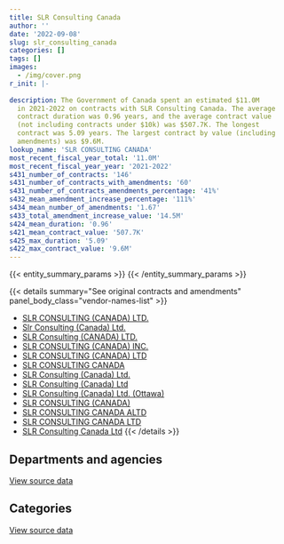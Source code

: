 ```yaml
---
title: SLR Consulting Canada
author: ''
date: '2022-09-08'
slug: slr_consulting_canada
categories: []
tags: []
images:
  - /img/cover.png
r_init: |-
  
description: The Government of Canada spent an estimated $11.0M
  in 2021-2022 on contracts with SLR Consulting Canada. The average
  contract duration was 0.96 years, and the average contract value
  (not including contracts under $10k) was $507.7K. The longest
  contract was 5.09 years. The largest contract by value (including
  amendments) was $9.6M.
lookup_name: 'SLR CONSULTING CANADA'
most_recent_fiscal_year_total: '11.0M'
most_recent_fiscal_year_year: '2021-2022'
s431_number_of_contracts: '146'
s431_number_of_contracts_with_amendments: '60'
s431_number_of_contracts_amendments_percentage: '41%'
s432_mean_amendment_increase_percentage: '111%'
s434_mean_number_of_amendments: '1.67'
s433_total_amendment_increase_value: '14.5M'
s424_mean_duration: '0.96'
s421_mean_contract_value: '507.7K'
s425_max_duration: '5.09'
s422_max_contract_value: '9.6M'
---
```


<script src="/rmarkdown-libs/htmlwidgets/htmlwidgets.js"></script>
<link href="/rmarkdown-libs/datatables-css/datatables-crosstalk.css" rel="stylesheet" />
<script src="/rmarkdown-libs/datatables-binding/datatables.js"></script>
<script src="/rmarkdown-libs/jquery/jquery-3.6.0.min.js"></script>
<link href="/rmarkdown-libs/dt-core-bootstrap/css/dataTables.bootstrap.min.css" rel="stylesheet" />
<link href="/rmarkdown-libs/dt-core-bootstrap/css/dataTables.bootstrap.extra.css" rel="stylesheet" />
<script src="/rmarkdown-libs/dt-core-bootstrap/js/jquery.dataTables.min.js"></script>
<script src="/rmarkdown-libs/dt-core-bootstrap/js/dataTables.bootstrap.min.js"></script>
<link href="/rmarkdown-libs/crosstalk/css/crosstalk.min.css" rel="stylesheet" />
<script src="/rmarkdown-libs/crosstalk/js/crosstalk.min.js"></script>
<script src="/rmarkdown-libs/htmlwidgets/htmlwidgets.js"></script>
<link href="/rmarkdown-libs/datatables-css/datatables-crosstalk.css" rel="stylesheet" />
<script src="/rmarkdown-libs/datatables-binding/datatables.js"></script>
<script src="/rmarkdown-libs/jquery/jquery-3.6.0.min.js"></script>
<link href="/rmarkdown-libs/dt-core-bootstrap/css/dataTables.bootstrap.min.css" rel="stylesheet" />
<link href="/rmarkdown-libs/dt-core-bootstrap/css/dataTables.bootstrap.extra.css" rel="stylesheet" />
<script src="/rmarkdown-libs/dt-core-bootstrap/js/jquery.dataTables.min.js"></script>
<script src="/rmarkdown-libs/dt-core-bootstrap/js/dataTables.bootstrap.min.js"></script>
<link href="/rmarkdown-libs/crosstalk/css/crosstalk.min.css" rel="stylesheet" />
<script src="/rmarkdown-libs/crosstalk/js/crosstalk.min.js"></script>

{{< entity_summary_params >}}
{{< /entity_summary_params >}}

{{< details summary="See original contracts and amendments" panel_body_class="vendor-names-list" >}}
- [SLR CONSULTING (CANADA) LTD.](https://search.open.canada.ca/en/ct/?sort=contract_value_f%20desc&page=1&search_text=%22SLR%20CONSULTING%20%28CANADA%29%20LTD.%22)
- [Slr Consulting (Canada) Ltd.](https://search.open.canada.ca/en/ct/?sort=contract_value_f%20desc&page=1&search_text=%22Slr%20Consulting%20%28Canada%29%20Ltd.%22)
- [SLR Consulting (CANADA) LTD.](https://search.open.canada.ca/en/ct/?sort=contract_value_f%20desc&page=1&search_text=%22SLR%20Consulting%20%28CANADA%29%20LTD.%22)
- [SLR CONSULTING (CANADA) INC.](https://search.open.canada.ca/en/ct/?sort=contract_value_f%20desc&page=1&search_text=%22SLR%20CONSULTING%20%28CANADA%29%20INC.%22)
- [SLR CONSULTING (CANADA) LTD](https://search.open.canada.ca/en/ct/?sort=contract_value_f%20desc&page=1&search_text=%22SLR%20CONSULTING%20%28CANADA%29%20LTD%22)
- [SLR CONSULTING CANADA](https://search.open.canada.ca/en/ct/?sort=contract_value_f%20desc&page=1&search_text=%22SLR%20CONSULTING%20CANADA%22)
- [SLR Consulting (Canada) Ltd.](https://search.open.canada.ca/en/ct/?sort=contract_value_f%20desc&page=1&search_text=%22SLR%20Consulting%20%28Canada%29%20Ltd.%22)
- [SLR Consulting (Canada) Ltd](https://search.open.canada.ca/en/ct/?sort=contract_value_f%20desc&page=1&search_text=%22SLR%20Consulting%20%28Canada%29%20Ltd%22)
- [SLR Consulting (Canada) Ltd. (Ottawa)](https://search.open.canada.ca/en/ct/?sort=contract_value_f%20desc&page=1&search_text=%22SLR%20Consulting%20%28Canada%29%20Ltd.%20%28Ottawa%29%22)
- [SLR CONSULTING (CANADA)](https://search.open.canada.ca/en/ct/?sort=contract_value_f%20desc&page=1&search_text=%22SLR%20CONSULTING%20%28CANADA%29%22)
- [SLR CONSULTING CANADA ALTD](https://search.open.canada.ca/en/ct/?sort=contract_value_f%20desc&page=1&search_text=%22SLR%20CONSULTING%20CANADA%20ALTD%22)
- [SLR CONSULTING CANADA LTD](https://search.open.canada.ca/en/ct/?sort=contract_value_f%20desc&page=1&search_text=%22SLR%20CONSULTING%20CANADA%20LTD%22)
- [SLR Consulting Canada Ltd](https://search.open.canada.ca/en/ct/?sort=contract_value_f%20desc&page=1&search_text=%22SLR%20Consulting%20Canada%20Ltd%22)
{{< /details >}}

## Departments and agencies

<div id="htmlwidget-1" style="width:100%;height:auto;" class="datatables html-widget"></div>
<script type="application/json" data-for="htmlwidget-1">{"x":{"style":"bootstrap","filter":"none","vertical":false,"data":[["<a href=\"/departments/aandc-aadnc/\">Crown-Indigenous Relations and Northern Affairs Canada<\/a>","<a href=\"/departments/dfo-mpo/\">Fisheries and Oceans Canada<\/a>","<a href=\"/departments/dnd-mdn/\">National Defence<\/a>","<a href=\"/departments/ec/\">Environment and Climate Change Canada<\/a>","<a href=\"/departments/isc-sac/\">Indigenous Services Canada<\/a>","<a href=\"/departments/nrcan-rncan/\">Natural Resources Canada<\/a>","<a href=\"/departments/pc/\">Parks Canada<\/a>","<a href=\"/departments/pwgsc-tpsgc/\">Public Services and Procurement Canada<\/a>","<a href=\"/departments/tc/\">Transport Canada<\/a>"],[243862.95,139210.43,475841.12,null,7701.97,73937.04,49748.74,12659748.05,null],[183426.68,346774.26,154319.62,24860,60515.48,24408,null,8897271.21,null],[216791.4,null,38443.44,39550,null,79185.88,98603.63,9834905.71,null],[998232.18,null,672429.13,null,26167.05,null,180571.98,9058857.62,22600]],"container":"<table class=\"table table-striped table-hover row-border order-column display\">\n  <thead>\n    <tr>\n      <th>Department<\/th>\n      <th>2018-2019<\/th>\n      <th>2019-2020<\/th>\n      <th>2020-2021<\/th>\n      <th>2021-2022<\/th>\n    <\/tr>\n  <\/thead>\n<\/table>","options":{"order":[[4,"desc"]],"pageLength":10,"autoWidth":true,"columnDefs":[{"targets":1,"render":"function(data, type, row, meta) {\n    return type !== 'display' ? data : DTWidget.formatCurrency(data, \"$\", 2, 3, \",\", \".\", true, null);\n  }"},{"targets":2,"render":"function(data, type, row, meta) {\n    return type !== 'display' ? data : DTWidget.formatCurrency(data, \"$\", 2, 3, \",\", \".\", true, null);\n  }"},{"targets":3,"render":"function(data, type, row, meta) {\n    return type !== 'display' ? data : DTWidget.formatCurrency(data, \"$\", 2, 3, \",\", \".\", true, null);\n  }"},{"targets":4,"render":"function(data, type, row, meta) {\n    return type !== 'display' ? data : DTWidget.formatCurrency(data, \"$\", 2, 3, \",\", \".\", true, null);\n  }"},{"width":"16%","targets":[1,2,3,4]},{"className":"dt-right","targets":[1,2,3,4]}],"orderClasses":false}},"evals":["options.columnDefs.0.render","options.columnDefs.1.render","options.columnDefs.2.render","options.columnDefs.3.render"],"jsHooks":[]}</script>
<p class="text-right">
<a href="https://github.com/GoC-Spending/contracts-data/tree/main/data/out/vendors/slr_consulting_canada/summary_by_fiscal_year_by_department.csv" class="source-data-link btn btn-link">View source data</a>
</p>

## Categories

<div id="htmlwidget-2" style="width:100%;height:auto;" class="datatables html-widget"></div>
<script type="application/json" data-for="htmlwidget-2">{"x":{"style":"bootstrap","filter":"none","vertical":false,"data":[["<a href=\"/categories/facilities_and_construction/\">Facilities and construction<\/a>","<a href=\"/categories/office_management/\">Office management<\/a>","<a href=\"/categories/professional_services/\">Professional services<\/a>","<a href=\"/categories/information_technology/\">Information technology<\/a>","<a href=\"/categories/transportation_and_logistics/\">Transportation and logistics<\/a>","<a href=\"/categories/industrial_products_and_services/\">Industrial products and services<\/a>"],[7562841.47,null,6087208.83,null,null,0],[2364000.53,24860,7141342.69,142169.94,19202.09,0],[1941902.26,null,8365577.81,null,null,null],[1699930.42,null,9258927.54,null,null,null]],"container":"<table class=\"table table-striped table-hover row-border order-column display\">\n  <thead>\n    <tr>\n      <th>Category<\/th>\n      <th>2018-2019<\/th>\n      <th>2019-2020<\/th>\n      <th>2020-2021<\/th>\n      <th>2021-2022<\/th>\n    <\/tr>\n  <\/thead>\n<\/table>","options":{"order":[[4,"desc"]],"dom":"t","pageLength":30,"autoWidth":true,"columnDefs":[{"targets":1,"render":"function(data, type, row, meta) {\n    return type !== 'display' ? data : DTWidget.formatCurrency(data, \"$\", 2, 3, \",\", \".\", true, null);\n  }"},{"targets":2,"render":"function(data, type, row, meta) {\n    return type !== 'display' ? data : DTWidget.formatCurrency(data, \"$\", 2, 3, \",\", \".\", true, null);\n  }"},{"targets":3,"render":"function(data, type, row, meta) {\n    return type !== 'display' ? data : DTWidget.formatCurrency(data, \"$\", 2, 3, \",\", \".\", true, null);\n  }"},{"targets":4,"render":"function(data, type, row, meta) {\n    return type !== 'display' ? data : DTWidget.formatCurrency(data, \"$\", 2, 3, \",\", \".\", true, null);\n  }"},{"width":"16%","targets":[1,2,3,4]},{"className":"dt-right","targets":[1,2,3,4]}],"orderClasses":false,"lengthMenu":[10,25,30,50,100]}},"evals":["options.columnDefs.0.render","options.columnDefs.1.render","options.columnDefs.2.render","options.columnDefs.3.render"],"jsHooks":[]}</script>
<p class="text-right">
<a href="https://github.com/GoC-Spending/contracts-data/tree/main/data/out/vendors/slr_consulting_canada/summary_by_fiscal_year_by_category.csv" class="source-data-link btn btn-link">View source data</a>
</p>

